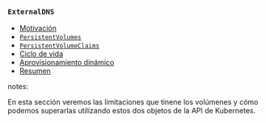 ### `ExternalDNS`<!-- .element: style="text-transform: none;" -->
* [Motivación](#pvc-motivation)
* [`PersistentVolumes`](#pvc-persistent-volume)
* [`PersistentVolumeClaims`](#pvc-persistent-volume-claim)
* [Ciclo de vida](#pvc-lifecycle)
* [Aprovisionamiento dinámico](#pvc-dynamic-provisioning)
* [Resumen](#pvc-summary)


notes:


En esta sección veremos las limitaciones que tinene los volúmenes y cómo podemos superarlas utilizando estos
dos objetos de la API de Kubernetes.

